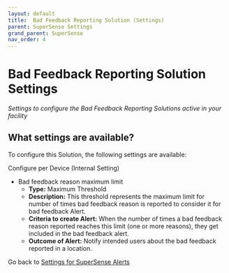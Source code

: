 ```yaml
---
layout: default
title:  Bad Feedback Reporting Solution (Settings)
parent: SuperSense Settings
grand_parent: SuperSense
nav_order: 4
---
```


# Bad Feedback Reporting Solution Settings
*Settings to configure the Bad Feedback Reporting Solutions active in your facility*

## What settings are available?
To configure this Solution, the following settings are available:

Configure per Device (Internal Setting) 
- Bad feedback reason maximum limit
    - **Type:** Maximum Threshold
    - **Description:** This threshold represents the maximum limit for number of times bad feedback reason is reported to consider it for bad feedback Alert. 
    - **Criteria to create Alert:** When the number of times a bad feedback reason reported reaches this limit (one or more reasons), they get included in the bad feedback alert. 
    - **Outcome of Alert:** Notify intended users about the bad feedback reported in a location.

Go back to [Settings for SuperSense Alerts](/vcs_settings.html)